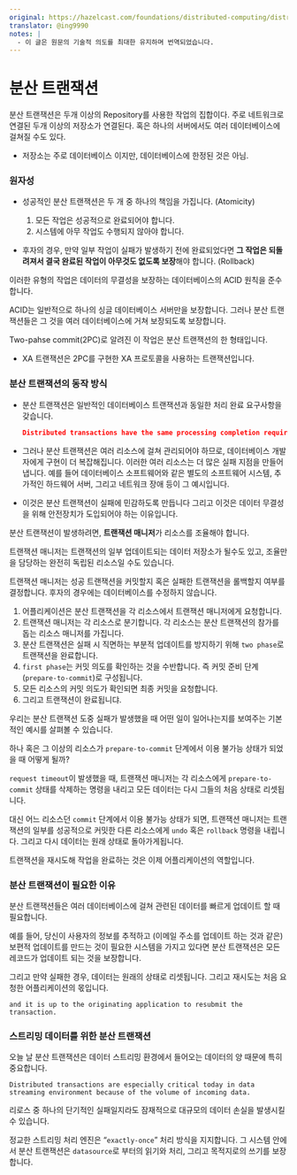 ```yaml
---
original: https://hazelcast.com/foundations/distributed-computing/distributed-transaction
translator: @ing9990
notes: |
  - 이 글은 원문의 기술적 의도를 최대한 유지하며 번역되었습니다.
---
```


# 분산 트랜잭션

분산 트랜잭션은 두개 이상의 Repository를 사용한 작업의 집합이다. 주로 네트워크로 연결된 두개 이상의 저장소가 연결된다. 혹은 하나의 서버에서도 여러 데이터베이스에 걸쳐질
수도 있다.

- 저장소는 주로 데이터베이스 이지만, 데이터베이스에 한정된 것은 아님.

### 원자성

- 성공적인 분산 트랜잭션은 두 개 중 하나의 책임을 가집니다. (Atomicity)
    1. 모든 작업은 성공적으로 완료되어야 합니다.
    2. 시스템에 아무 작업도 수행되지 않아야 합니다.

- 후자의 경우, 만약 일부 작업이 실패가 발생하기 전에 완료되었다면 **그 작업은 되돌려져서 결국 완료된 작업이 아무것도 없도록 보장**해야 합니다. (Rollback)

이러한 유형의 작업은 데이터의 무결성을 보장하는 데이터베이스의 ACID 원칙을 준수합니다.

ACID는 일반적으로 하나의 싱글 데이터베이스 서버만을 보장합니다. 그러나 분산 트랜잭션들은 그 것을 여러 데이터베이스에 거쳐 보장되도록 보장합니다.

Two-pahse commit(2PC)로 알려진 이 작업은 분산 트랜잭션의 한 형태입니다.

- XA 트랜잭션은 2PC를 구현한 XA 프로토콜을 사용하는 트랜잭션입니다.

### 분산 트랜잭션의 동작 방식

- 분산 트랜잭션은 일반적인 데이터베이스 트랜잭션과 동일한 처리 완료 요구사항을 갖습니다.

    ```json
    Distributed transactions have the same processing completion requirements as regular database transaction.
    ```

- 그러나 분산 트랜잭션은 여러 리소스에 걸쳐 관리되어야 하므로, 데이터베이스 개발자에게 구현이 더 복잡해집니다. 이러한 여러 리소스는 더 많은 실패 지점을 만들어냅니다. 예를
  들어 데이터베이스 소프트웨어와 같은 별도의 소프트웨어 시스템, 추가적인 하드웨어 서버, 그리고 네트워크 장애 등이 그 예시입니다.
- 이것은 분산 트랜잭션이 실패에 민감하도록 만듭니다 그리고 이것은 데이터 무결성을 위해 안전장치가 도입되어야 하는 이유입니다.

분산 트랜잭션이 발생하려면, **트랜잭션 매니저**가 리소스를 조율해야 합니다.

트랜잭션 매니저는 트랜잭션의 일부 업데이트되는 데이터 저장소가 될수도 있고, 조율만을 담당하는 완전히 독립된 리소스일 수도 있습니다.

트랜잭션 매니저는 성공 트랜잭션을 커밋할지 혹은 실패한 트랜잭션을 롤백할지 여부를 결정합니다. 후자의 경우에는 데이터베이스를 수정하지 않습니다.

1. 어플리케이션은 분산 트랜잭션을 각 리소스에서 트랜잭션 매니저에게 요청합니다.
2. 트랜잭션 매니저는 각 리소스로 분기합니다. 각 리소스는 분산 트랜잭션의 참가를 돕는 리소스 매니저를 가집니다.
3. 분산 트랜잭션은 실패 시 직면하는 부분적 업데이트를 방지하기 위해 `two phase`로 트랜잭션을 완료합니다.
4. `first phase`는 커밋 의도를 확인하는 것을 수반합니다. 즉 커밋 준비 단계(`prepare-to-commit`)로 구성됩니다.
5. 모든 리소스의 커밋 의도가 확인되면 최종 커밋을 요청합니다.
6. 그리고 트랜잭션이 완료됩니댜.

우리는 분산 트랜잭션 도중 실패가 발생했을 때 어떤 일이 일어나는지를 보여주는 기본적인 예시를 살펴볼 수 있습니다.

하나 혹은 그 이상의 리소스가 `prepare-to-commit` 단계에서 이용 불가능 상태가 되었을 때 어떻게 될까?

`request timeout`이 발생했을 때, 트랜잭션 매니저는 각 리소스에게 `prepare-to-commit` 상태를 삭제하는 명령을 내리고 모든 데이터는 다시 그들의 처음
상태로 리셋됩니다.

대신 어느 리소스던 `commit` 단계에서 이용 불가능 상태가 되면, 트랜잭션 매니저는 트랜잭션의 일부를 성공적으로 커밋한 다른 리소스에게 `undo` 혹은 `rollback`
명령을 내립니다. 그리고 다시 데이터는 원래 상태로 돌아가게됩니다.

트랜잭션을 재시도해 작업을 완료하는 것은 이제 어플리케이션의 역할입니다.

### 분산 트랜잭션이 필요한 이유

분산 트랜잭션들은 여러 데이터베이스에 걸쳐 관련된 데이터를 빠르게 업데이트 할 때 필요합니다.

예를 들어, 당신이 사용자의 정보를 추적하고 (이메일 주소를 업데이트 하는 것과 같은) 보편적 업데이트를 만드는 것이 필요한 시스템을 가지고 있다면 분산 트랜잭션은 모든 레코드가
업데이트 되는 것을 보장합니다.

그리고 만약 실패한 경우, 데이터는 원래의 상태로 리셋됩니다. 그리고 재시도는 처음 요청한 어플리케이션의 몫입니다.

```text
and it is up to the originating application to resubmit the transaction.
```

### 스트리밍 데이터를 위한 분산 트랜잭션

오늘 날 분산 트랜잭션은 데이터 스트리밍 환경에서 들어오는 데이터의 양 때문에 특히 중요합니다.

```text
Distributed transactions are especially critical today in data streaming environment because of the volume of incoming data.
```

리로스 중 하나의 단기적인 실패일지라도 잠재적으로 대규모의 데이터 손실을 발생시킬 수 있습니다.

정교한 스트리밍 처리 엔진은 “`exactly-once`” 처리 방식을 지지합니다. 그 시스템 안에서 분산 트랜잭션은 `datasource`로 부터의 읽기와 처리, 그리고
목적지로의 쓰기를 보장합니다.
